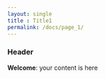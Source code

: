 ```yaml
---
layout: single
title : Title1
permalink: /docs/page_1/
---
```


### Header
**Welcome**: your content is here
